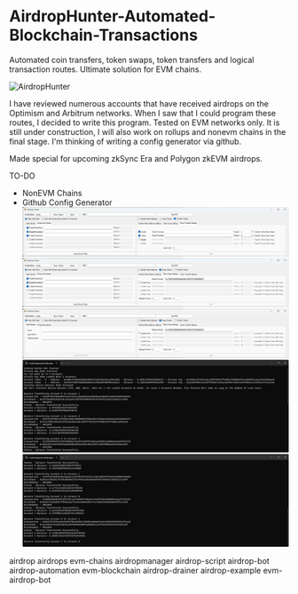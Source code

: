 # AirdropHunter-Automated-Blockchain-Transactions
Automated coin transfers, token swaps, token transfers and logical transaction routes. Ultimate solution for EVM chains.

![AirdropHunter](https://github.com/dnx100/AirdropHunter-AirdropBot-Automated-Blockchain-Transactions/blob/main/ss/airdrophuntertransfernative.gif)

I have reviewed numerous accounts that have received airdrops on the Optimism and Arbitrum networks.
When I saw that I could program these routes, I decided to write this program.
Tested on EVM networks only. It is still under construction, I will also work on rollups and nonevm chains in the final stage.
I'm thinking of writing a config generator via github.

Made special for upcoming zkSync Era and Polygon zkEVM airdrops.


TO-DO
* NonEVM Chains
* Github Config Generator
![AirdropHunter](https://github.com/dnx100/AirdropHunter-AirdropBot-Automated-Blockchain-Transactions/blob/main/ss/airdrophunter1.jpg)
![AirdropHunter](https://github.com/dnx100/AirdropHunter-AirdropBot-Automated-Blockchain-Transactions/blob/main/ss/airdrophunter2.jpg)
![AirdropHunter](https://github.com/dnx100/AirdropHunter-AirdropBot-Automated-Blockchain-Transactions/blob/main/ss/airdrophunter3.jpg)
![AirdropHunter](https://github.com/dnx100/AirdropHunter-AirdropBot-Automated-Blockchain-Transactions/blob/main/ss/airdrophunter4.jpg)
![AirdropHunter](https://github.com/dnx100/AirdropHunter-AirdropBot-Automated-Blockchain-Transactions/blob/main/ss/airdrophunter5.jpg)


airdrop
airdrops
evm-chains
airdropmanager
airdrop-script
airdrop-bot
airdrop-automation
evm-blockchain
airdrop-drainer
airdrop-example
evm-airdrop-bot
